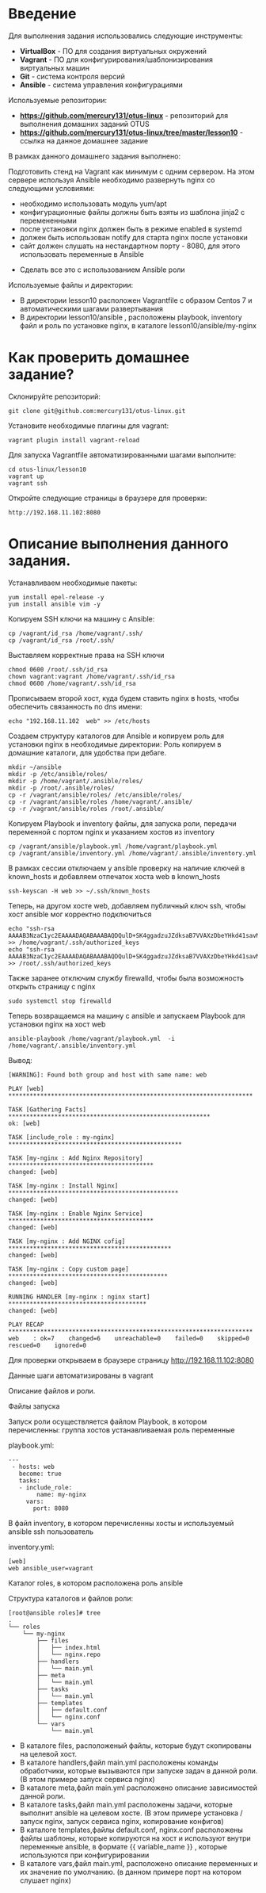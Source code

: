 # **Введение**

Для выполнения задания использовались следующие инструменты:
- **VirtualBox** - ПО для создания виртуальных окружений
- **Vagrant** - ПО для конфигурирования/шаблонизирования виртуальных машин
- **Git** - система контроля версий
- **Ansible** - система управления конфигурациями


Используемые репозитории:
- **https://github.com/mercury131/otus-linux** - репозиторий для выполнения домашних заданий OTUS
- **https://github.com/mercury131/otus-linux/tree/master/lesson10** - ссылка на данное домашнее задание


 


В рамках данного домашнего задания выполнено:

Подготовить стенд на Vagrant как минимум с одним сервером. На этом сервере используя Ansible необходимо развернуть nginx со следующими условиями:
- необходимо использовать модуль yum/apt
- конфигурационные файлы должны быть взяты из шаблона jinja2 с перемененными
- после установки nginx должен быть в режиме enabled в systemd
- должен быть использован notify для старта nginx после установки
- сайт должен слушать на нестандартном порту - 8080, для этого использовать переменные в Ansible
* Сделать все это с использованием Ansible роли




Используемые файлы и директории:
- В директории lesson10 расположен Vagrantfile с образом Centos 7 и автоматическими шагами развертывания
- В директории lesson10/ansible , расположены playbook, inventory файл и роль по установке nginx, в каталоге lesson10/ansible/my-nginx

# Как проверить домашнее задание?

Склонируйте репозиторий:

```
git clone git@github.com:mercury131/otus-linux.git
```

Установите необходимые плагины для vagrant:

```
vagrant plugin install vagrant-reload
```

Для запуска Vagrantfile автоматизированными шагами выполните:

```
cd otus-linux/lesson10
vagrant up 
vagrant ssh
```

Откройте следующие страницы в браузере для проверки:

```
http://192.168.11.102:8080
```

# Описание выполнения данного задания.

Устанавливаем необходимые пакеты:

```
yum install epel-release -y
yum install ansible vim -y
```

Копируем SSH ключи на машину с Ansible:

```
cp /vagrant/id_rsa /home/vagrant/.ssh/
cp /vagrant/id_rsa /root/.ssh/
```

Выставляем корректные права на SSH ключи

```
chmod 0600 /root/.ssh/id_rsa
chown vagrant:vagrant /home/vagrant/.ssh/id_rsa 
chmod 0600 /home/vagrant/.ssh/id_rsa
```

Прописываем второй хост, куда будем ставить nginx в hosts, чтобы обеспечить связанность по dns имени:

```
echo "192.168.11.102  web" >> /etc/hosts
```

Создаем структуру каталогов для Ansible и копируем роль для установки nginx в необходимые директории:
Роль копируем в домашние каталоги, для удобства при дебаге.
```
mkdir ~/ansible
mkdir -p /etc/ansible/roles/
mkdir -p /home/vagrant/.ansible/roles/
mkdir -p /root/.ansible/roles/
cp -r /vagrant/ansible/roles/ /etc/ansible/roles/
cp -r /vagrant/ansible/roles /home/vagrant/.ansible/
cp -r /vagrant/ansible/roles /root/.ansible/
```

Копируем Playbook и inventory файлы, для запуска роли, передачи переменной с портом nginx и указанием хостов из inventory

```
cp /vagrant/ansible/playbook.yml /home/vagrant/playbook.yml
cp /vagrant/ansible/inventory.yml /home/vagrant/.ansible/inventory.yml
```

В рамках сессии отключаем у ansible проверку на наличие ключей в known_hosts и добавляем отпечаток хоста web в known_hosts

```
ssh-keyscan -H web >> ~/.ssh/known_hosts
```

Теперь, на другом хосте web, добавляем публичный ключ ssh, чтобы хост ansible мог корректно подключиться

```
echo "ssh-rsa AAAAB3NzaC1yc2EAAAADAQABAAABAQDQulD+SK4ggadzuJZdksaB7VVAXzDbeYHkd41savMnzxLiVXW4SFUXlBx4c1B8J4thzlgH/dXiDKgyPsjPPiHJaao446jJrJxBT/VATUg+MEYY48qUifCg9cTffAis512MhyvCGInfU2B/FMCz8zF9P0sDp+NoHWOCamawJ+B2Sk3r9VgtS30l34WTDBINbcqtlEq1IKTWHHLuDw84bRLHBF4x8bn6REYjb+UF98zHlhV539iikHjZSqQa1KHnp+1Ew9IY1WoUDukjwuAa6YGkWjO1ughAlZ4xpzgp1coOp+C0tTTI4V45soO2V2fG1xXIBqGteYv/oBDDZfQ6kj3z" >> /home/vagrant/.ssh/authorized_keys
echo "ssh-rsa AAAAB3NzaC1yc2EAAAADAQABAAABAQDQulD+SK4ggadzuJZdksaB7VVAXzDbeYHkd41savMnzxLiVXW4SFUXlBx4c1B8J4thzlgH/dXiDKgyPsjPPiHJaao446jJrJxBT/VATUg+MEYY48qUifCg9cTffAis512MhyvCGInfU2B/FMCz8zF9P0sDp+NoHWOCamawJ+B2Sk3r9VgtS30l34WTDBINbcqtlEq1IKTWHHLuDw84bRLHBF4x8bn6REYjb+UF98zHlhV539iikHjZSqQa1KHnp+1Ew9IY1WoUDukjwuAa6YGkWjO1ughAlZ4xpzgp1coOp+C0tTTI4V45soO2V2fG1xXIBqGteYv/oBDDZfQ6kj3z" >> /root/.ssh/authorized_keys
```

Также заранее отключим службу firewalld, чтобы была возможность открыть страницу с nginx

```
sudo systemctl stop firewalld
```

Теперь возвращаемся на машину с ansible и запускаем Playbook для установки nginx на хост web

```
ansible-playbook /home/vagrant/playbook.yml  -i /home/vagrant/.ansible/inventory.yml
```

Вывод:

```
[WARNING]: Found both group and host with same name: web
    
PLAY [web] *********************************************************************
    
TASK [Gathering Facts] *********************************************************
ok: [web]
    
TASK [include_role : my-nginx] *************************************************
    
TASK [my-nginx : Add Nginx Repository] *****************************************
changed: [web]
    
TASK [my-nginx : Install Nginx] ************************************************
changed: [web]
    
TASK [my-nginx : Enable Nginx Service] *****************************************
changed: [web]
    
TASK [my-nginx : Add NGINX cofig] **********************************************
changed: [web]
    
TASK [my-nginx : Copy custom page] *********************************************
changed: [web]
    
RUNNING HANDLER [my-nginx : nginx start] ***************************************
changed: [web]
    
PLAY RECAP *********************************************************************
web    : ok=7    changed=6    unreachable=0    failed=0    skipped=0    rescued=0    ignored=0
```

Для проверки открываем в браузере страницу http://192.168.11.102:8080

Данные шаги автоматизированы в vagrant

Описание файлов и роли.

Файлы запуска

Запуск роли осуществляется файлом Playbook, в котором перечисленны:
группа хостов
устанавливаемая роль
переменные

playbook.yml:
```
---
 - hosts: web
   become: true
   tasks:
   - include_role:
        name: my-nginx
     vars:
       port: 8080
```

В файл inventory, в котором перечисленны хосты и используемый ansible ssh пользователь

inventory.yml:
```
[web]
web ansible_user=vagrant
```

Каталог roles, в котором расположена роль ansible

Структура каталогов и файлов роли:

```
[root@ansible roles]# tree
.
└── roles
    └── my-nginx
        ├── files
        │   ├── index.html
        │   └── nginx.repo
        ├── handlers
        │   └── main.yml
        ├── meta
        │   └── main.yml
        ├── tasks
        │   └── main.yml
        ├── templates
        │   ├── default.conf
        │   └── nginx.conf
        └── vars
            └── main.yml

```

- В каталоге files, расположеный файлы, которые будут скопированы на целевой хост.
- В каталоге handlers,файл main.yml расположены команды обработчики, которые вызываются при запуске задач в данной роли. (В этом примере запуск сервиса nginx)
- В каталоге meta,файл main.yml расположено описание зависимостей данной роли.
- В каталоге tasks,файл main.yml расположены задачи, которые выполнит ansible на целевом хосте. (В этом примере установка / запуск nginx, запуск сервиса nginx, копирование конфигов)
- В каталоге templates,файлы default.conf, nginx.conf расположены файлы шаблоны, которые копируются на хост и используют внутри переменные ansible, в формате {{ variable_name }} , которые используются при конфигурировании
- В каталоге vars,файл main.yml, расположено описание переменных и их значение по умолчанию. (в данном примере порт на котором слушает nginx)

